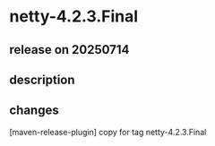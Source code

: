 # netty-4.2.3.Final

## release on 20250714

## description

## changes

[maven-release-plugin] copy for tag netty-4.2.3.Final

